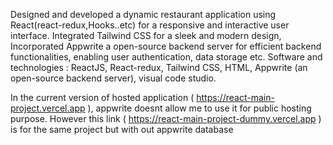 Designed and developed a dynamic restaurant application using React(react-redux,Hooks..etc) for a responsive and interactive user
interface. Integrated Tailwind CSS for a sleek and modern design, Incorporated Appwrite a open-source
backend server for efficient backend functionalities, enabling user authentication, data storage etc.
Software and technologies : ReactJS, React-redux, Tailwind CSS, HTML, Appwrite (an open-source
backend server), visual code studio.

In the current version of hosted application ( https://react-main-project.vercel.app ), appwrite doesnt allow me to use it for public hosting purpose.
However this link ( https://react-main-project-dummy.vercel.app ) is for the same project but with out appwrite database
